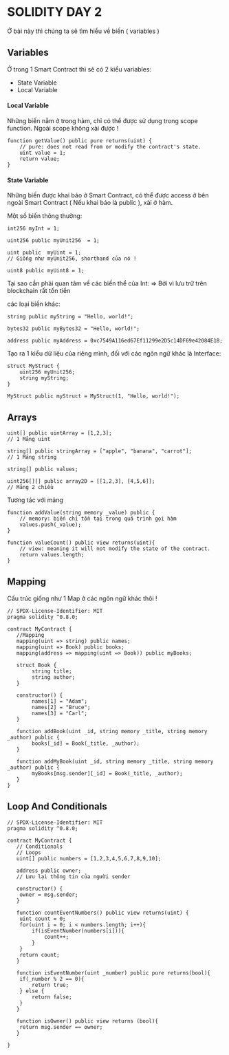 # SOLIDITY DAY 2

Ở bài này thì chúng ta sẽ tìm hiểu về biến ( variables )

## Variables

Ở trong 1 Smart Contract thì sẽ có 2 kiểu variables:

- State Variable
- Local Variable

#### Local Variable

Những biến nằm ở trong hàm, chỉ có thể được sử dụng trong scope function. Ngoài scope không xài được !

```solidity
function getValue() public pure returns(uint) {
    // pure: does not read from or modify the contract's state.
    uint value = 1;
    return value;
}
```

#### State Variable

Những biến được khai báo ở Smart Contract, có thể được access ở bên ngoài Smart Contract ( Nếu khai báo là public ), xài ở hàm.

Một số biến thông thường:

```solidity
int256 myInt = 1;

uint256 public myUnit256  = 1;

uint public  myUint = 1;
// Giống như myUnit256, shorthand của nó !

uint8 public myUint8 = 1;
```

Tại sao cần phải quan tâm về các biến thể của Int:
=> Bởi vì lưu trữ trên blockchain rất tốn tiền

các loại biến khác:

```solidity
string public myString = "Hello, world!";

bytes32 public myBytes32 = "Hello, world!";

address public myAddress = 0xc7549A116ed67Ef11299e2D5c14DF69e42084E18;
```

Tạo ra 1 kiểu dữ liệu của riêng mình, đối với các ngôn ngữ khác là Interface:

```solidity
struct MyStruct {
    uint256 myUnit256;
    string myString;
}

MyStruct public myStruct = MyStruct(1, "Hello, world!");
```

## Arrays

```solidity
uint[] public uintArray = [1,2,3];
// 1 Mảng uint

string[] public stringArray = ["apple", "banana", "carrot"];
// 1 Mảng string

string[] public values;

uint256[][] public array2D = [[1,2,3], [4,5,6]];
// Mảng 2 chiều
```

Tương tác với mảng

```solidity
function addValue(string memory _value) public {
    // memory: biến chỉ tồn tại trong quá trình gọi hàm
    values.push(_value);
}

function valueCount() public view returns(uint){
    // view: meaning it will not modify the state of the contract.
    return values.length;
}
```

## Mapping

Cấu trúc giống như 1 Map ở các ngôn ngữ khác thôi !

```solidity
// SPDX-License-Identifier: MIT
pragma solidity ^0.8.0;

contract MyContract {
   //Mapping
   mapping(uint => string) public names;
   mapping(uint => Book) public books;
   mapping(address => mapping(uint => Book)) public myBooks;

   struct Book {
        string title;
        string author;
   }

   constructor() {
        names[1] = "Adam";
        names[2] = "Bruce";
        names[3] = "Carl";
   }

   function addBook(uint _id, string memory _title, string memory _author) public {
        books[_id] = Book(_title, _author);
   }

   function addMyBook(uint _id, string memory _title, string memory _author) public {
        myBooks[msg.sender][_id] = Book(_title, _author);
   }
}
```

## Loop And Conditionals

```solidity
// SPDX-License-Identifier: MIT
pragma solidity ^0.8.0;

contract MyContract {
   // Conditionals
   // Loops
   uint[] public numbers = [1,2,3,4,5,6,7,8,9,10];

   address public owner;
   // Lưu lại thông tin của người sender

   constructor() {
    owner = msg.sender;
   }

   function countEventNumbers() public view returns(uint) {
    uint count = 0;
    for(uint i = 0; i < numbers.length; i++){
        if(isEventNumber(numbers[i])){
            count++;
        }
    }
    return count;
   }

   function isEventNumber(uint _number) public pure returns(bool){
    if(_number % 2 == 0){
        return true;
    } else {
        return false;
    }
   }

   function isOwner() public view returns (bool){
    return msg.sender == owner;
   }

}
```
